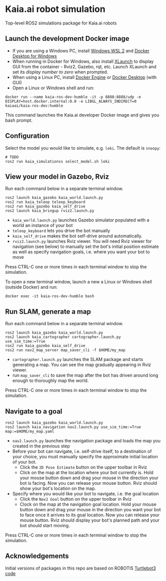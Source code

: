 # Kaia.ai robot simulation
Top-level ROS2 simulations package for Kaia.ai robots

## Launch the development Docker image
- If you are using a Windows PC, install [Windows WSL 2](https://learn.microsoft.com/en-us/windows/wsl/install)
and [Docker Desktop for Windows](https://docs.docker.com/desktop/install/windows-install/)
- When running in Docker for Windows, also install [XLaunch](https://sourceforge.net/projects/xming/)
to display GUI from the container - Rviz2, Gazebo, rqt, etc. Launch XLaunch and set its
*display number to zero* when prompted.
- When using a Linux PC, install [Docker Engine](https://docs.docker.com/engine/install/ubuntu/) or
[Docker Desktop](https://docs.docker.com/desktop/install/linux-install/) (with GUI)
- Open a Linux or Windows shell and run:
```
docker run --name kaia-ros-dev-humble -it -p 8888:8888/udp -e DISPLAY=host.docker.internal:0.0 -e LIBGL_ALWAYS_INDIRECT=0 kaiaai/kaia-ros-dev:humble
```
This command launches the Kaia.ai developer Docker image and gives you bash prompt.

## Configuration
Select the model you would like to simulate, e.g. `loki`. The default is `snoopy`:
```
# TODO
ros2 run kaia_simulationss select_model.sh loki
```

## View your model in Gazebo, Rviz
Run each command below in a separate terminal window.
```
ros2 launch kaia_gazebo kaia_world.launch.py
ros2 run kaia_teleop teleop_keyboard
ros2 run kaia_gazebo kaia_self_drive
ros2 launch kaia_bringup rviz2.launch.py
```
- `kaia_world.launch.py` launches Gazebo simulator populated with a world an instance of your bot
- `teleop_keyboard` lets you drive the bot manually
- `kaia_self_drive` makes the bot self-drive around automatically.
- `rviz2.launch.py` launches Rviz viewer. You will need Rviz viewer for navigation (see below)
to manually set the bot's initial position estimate as well as specify navigation goals,
i.e. where you want your bot to move

Press CTRL-C one or more times in each terminal window to stop the simulation.

To open a new terminal window, launch a new a Linux or Windows shell (outside Docker) and run:
```
docker exec -it kaia-ros-dev-humble bash
```

## Run SLAM, generate a map
Run each command below in a separate terminal window.
```
ros2 launch kaia_gazebo kaia_world.launch.py
ros2 launch kaia_cartographer cartographer.launch.py use_sim_time:=True
ros2 run kaia_gazebo kaia_self_drive
ros2 run nav2_map_server map_saver_cli -f $HOME/my_map
```
- `cartographer.launch.py` launches the SLAM package and starts generating a map. You can see the map
gradually appearing in Rviz viewer.
- run `map_saver_cli` to save the map after the bot has driven around long enough to thoroughly map the world.

Press CTRL-C one or more times in each terminal window to stop the simulation.

## Navigate to a goal
```
ros2 launch kaia_gazebo kaia_world.launch.py
ros2 launch kaia_navigation nav2.launch.py use_sim_time:=True map:=$HOME/my_map.yaml
```
- `nav2.launch.py` launches the navigation package and loads the map you created in the previous step
- Before your bot can navigate, i.e. self-drive itself, to a destination of your choice, you must
manually specify the approximate initial location of your bot.
    - Click the `2D Pose Estimate` button on the upper toolbar in Rviz
    - Click on the map at the location where your bot currently is. Hold your mouse button down and drag your mouse in the direction your bot is facing. Now you can release your mouse button. Rviz should show your bot's location on the map.
- Specify where you would like your bot to navigate, i.e. the goal location
    - Click the `Nav2 Goal` button on the upper toolbar in Rviz
    - Clock on the map at the navigation goal location. Hold your mouse button down and drag your mouse in the direction you want your bot to face once it arrives to its goal location. Now you can release your mouse button. Rviz should display your bot's planned path and your bot should start moving.

Press CTRL-C one or more times in each terminal window to stop the simulation.

## Acknowledgements
Initial versions of packages in this repo are based on ROBOTIS [Turtlebot3 code](https://github.com/ROBOTIS-GIT/turtlebot3_simulations)
